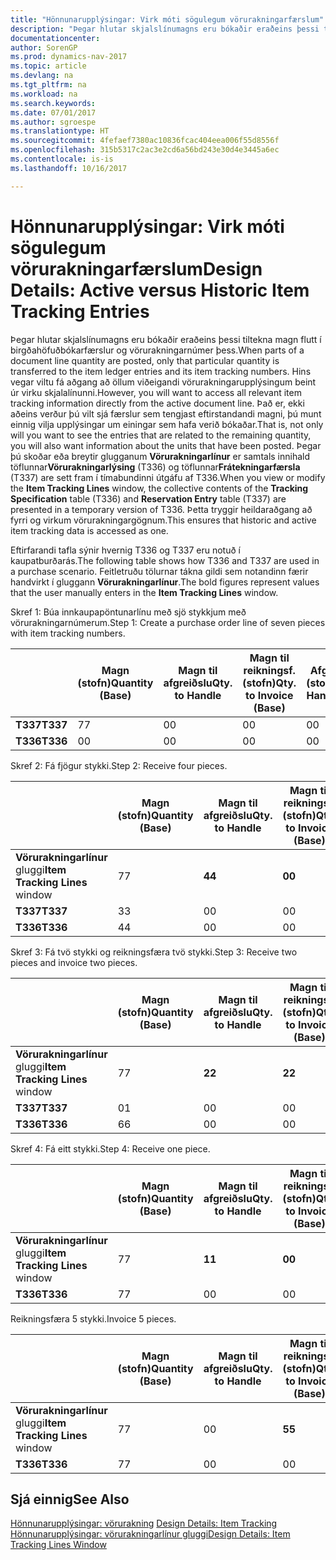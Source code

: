 ```yaml
---
title: "Hönnunarupplýsingar: Virk móti sögulegum vörurakningarfærslum"
description: "Þegar hlutar skjalslínumagns eru bókaðir eraðeins þessi tiltekna magn flutt í birgðahöfuðbókarfærslur og vörurakningarnúmer þess. Hins vegar viltu fá aðgang að öllum viðeigandi vörurakningarupplýsingum beint úr virku skjalalínunni. Það er, ekki aðeins verður þú vilt sjá færslur sem tengjast eftirstandandi magni, þú munt einnig vilja upplýsingar um einingar sem hafa verið bókaðar. Þegar þú skoðar eða breytir glugganum **Vörurakningarlínur** er samtals innihald töflunnar **Vörurakningarlýsing** (T336) og töflunnar **Frátekningarfærsla** (T337) eru sett fram í tímabundinni útgáfu af T336. Þetta tryggir heildaraðgang að fyrri og virkum vörurakningargögnum."
documentationcenter: 
author: SorenGP
ms.prod: dynamics-nav-2017
ms.topic: article
ms.devlang: na
ms.tgt_pltfrm: na
ms.workload: na
ms.search.keywords: 
ms.date: 07/01/2017
ms.author: sgroespe
ms.translationtype: HT
ms.sourcegitcommit: 4fefaef7380ac10836fcac404eea006f55d8556f
ms.openlocfilehash: 315b5317c2ac3e2cd6a56bd243e30d4e3445a6ec
ms.contentlocale: is-is
ms.lasthandoff: 10/16/2017

---
```

# <a name="design-details-active-versus-historic-item-tracking-entries"></a><span data-ttu-id="e4219-107">Hönnunarupplýsingar: Virk móti sögulegum vörurakningarfærslum</span><span class="sxs-lookup"><span data-stu-id="e4219-107">Design Details: Active versus Historic Item Tracking Entries</span></span>
<span data-ttu-id="e4219-108">Þegar hlutar skjalslínumagns eru bókaðir eraðeins þessi tiltekna magn flutt í birgðahöfuðbókarfærslur og vörurakningarnúmer þess.</span><span class="sxs-lookup"><span data-stu-id="e4219-108">When parts of a document line quantity are posted, only that particular quantity is transferred to the item ledger entries and its item tracking numbers.</span></span> <span data-ttu-id="e4219-109">Hins vegar viltu fá aðgang að öllum viðeigandi vörurakningarupplýsingum beint úr virku skjalalínunni.</span><span class="sxs-lookup"><span data-stu-id="e4219-109">However, you will want to access all relevant item tracking information directly from the active document line.</span></span> <span data-ttu-id="e4219-110">Það er, ekki aðeins verður þú vilt sjá færslur sem tengjast eftirstandandi magni, þú munt einnig vilja upplýsingar um einingar sem hafa verið bókaðar.</span><span class="sxs-lookup"><span data-stu-id="e4219-110">That is, not only will you want to see the entries that are related to the remaining quantity, you will also want information about the units that have been posted.</span></span> <span data-ttu-id="e4219-111">Þegar þú skoðar eða breytir glugganum **Vörurakningarlínur** er samtals innihald töflunnar**Vörurakningarlýsing** (T336) og töflunnar**Frátekningarfærsla** (T337) are sett fram í tímabundinni útgáfu af T336.</span><span class="sxs-lookup"><span data-stu-id="e4219-111">When you view or modify the **Item Tracking Lines** window, the collective contents of the **Tracking Specification** table (T336) and **Reservation Entry** table (T337) are presented in a temporary version of T336.</span></span> <span data-ttu-id="e4219-112">Þetta tryggir heildaraðgang að fyrri og virkum vörurakningargögnum.</span><span class="sxs-lookup"><span data-stu-id="e4219-112">This ensures that historic and active item tracking data is accessed as one.</span></span>  

 <span data-ttu-id="e4219-113">Eftirfarandi tafla sýnir hvernig T336 og T337 eru notuð í kaupatburðarás.</span><span class="sxs-lookup"><span data-stu-id="e4219-113">The following table shows how T336 and T337 are used in a purchase scenario.</span></span> <span data-ttu-id="e4219-114">Feitletruðu tölurnar tákna gildi sem notandinn færir handvirkt í gluggann **Vörurakningarlínur**.</span><span class="sxs-lookup"><span data-stu-id="e4219-114">The bold figures represent values that the user manually enters in the **Item Tracking Lines** window.</span></span>  

 <span data-ttu-id="e4219-115">Skref 1: Búa innkaupapöntunarlínu með sjö stykkjum með  vörurakningarnúmerum.</span><span class="sxs-lookup"><span data-stu-id="e4219-115">Step 1: Create a purchase order line of seven pieces with item tracking numbers.</span></span>  

||<span data-ttu-id="e4219-116">**Magn (stofn)**</span><span class="sxs-lookup"><span data-stu-id="e4219-116">**Quantity (Base)**</span></span>|<span data-ttu-id="e4219-117">**Magn til afgreiðslu**</span><span class="sxs-lookup"><span data-stu-id="e4219-117">**Qty. to Handle**</span></span>|<span data-ttu-id="e4219-118">**Magn til reikningsf. (stofn)**</span><span class="sxs-lookup"><span data-stu-id="e4219-118">**Qty. to Invoice (Base)**</span></span>|<span data-ttu-id="e4219-119">**Afgreitt magn (stofn)**</span><span class="sxs-lookup"><span data-stu-id="e4219-119">**Quantity Handled (Base)**</span></span>|<span data-ttu-id="e4219-120">**Reikningsfært magn (stofn)**</span><span class="sxs-lookup"><span data-stu-id="e4219-120">**Quantity Invoiced (Base)**</span></span>|  
|-|----------------------------------------------|--------------------------------------------|------------------------------------------------------|-------------------------------------------------------|--------------------------------------------------------|  
|<span data-ttu-id="e4219-121">**T337**</span><span class="sxs-lookup"><span data-stu-id="e4219-121">**T337**</span></span>|<span data-ttu-id="e4219-122">7</span><span class="sxs-lookup"><span data-stu-id="e4219-122">7</span></span>|<span data-ttu-id="e4219-123">0</span><span class="sxs-lookup"><span data-stu-id="e4219-123">0</span></span>|<span data-ttu-id="e4219-124">0</span><span class="sxs-lookup"><span data-stu-id="e4219-124">0</span></span>|<span data-ttu-id="e4219-125">0</span><span class="sxs-lookup"><span data-stu-id="e4219-125">0</span></span>|<span data-ttu-id="e4219-126">0</span><span class="sxs-lookup"><span data-stu-id="e4219-126">0</span></span>|  
|<span data-ttu-id="e4219-127">**T336**</span><span class="sxs-lookup"><span data-stu-id="e4219-127">**T336**</span></span>|<span data-ttu-id="e4219-128">0</span><span class="sxs-lookup"><span data-stu-id="e4219-128">0</span></span>|<span data-ttu-id="e4219-129">0</span><span class="sxs-lookup"><span data-stu-id="e4219-129">0</span></span>|<span data-ttu-id="e4219-130">0</span><span class="sxs-lookup"><span data-stu-id="e4219-130">0</span></span>|<span data-ttu-id="e4219-131">0</span><span class="sxs-lookup"><span data-stu-id="e4219-131">0</span></span>|<span data-ttu-id="e4219-132">0</span><span class="sxs-lookup"><span data-stu-id="e4219-132">0</span></span>|  

 <span data-ttu-id="e4219-133">Skref 2: Fá fjögur stykki.</span><span class="sxs-lookup"><span data-stu-id="e4219-133">Step 2: Receive four pieces.</span></span>  

||<span data-ttu-id="e4219-134">**Magn (stofn)**</span><span class="sxs-lookup"><span data-stu-id="e4219-134">**Quantity (Base)**</span></span>|<span data-ttu-id="e4219-135">**Magn til afgreiðslu**</span><span class="sxs-lookup"><span data-stu-id="e4219-135">**Qty. to Handle**</span></span>|<span data-ttu-id="e4219-136">**Magn til reikningsf. (stofn)**</span><span class="sxs-lookup"><span data-stu-id="e4219-136">**Qty. to Invoice (Base)**</span></span>|<span data-ttu-id="e4219-137">**Afgreitt magn (stofn)**</span><span class="sxs-lookup"><span data-stu-id="e4219-137">**Quantity Handled (Base)**</span></span>|<span data-ttu-id="e4219-138">**Reikningsfært magn (stofn)**</span><span class="sxs-lookup"><span data-stu-id="e4219-138">**Quantity Invoiced (Base)**</span></span>|  
|-|----------------------------------------------|--------------------------------------------|------------------------------------------------------|-------------------------------------------------------|--------------------------------------------------------|  
|<span data-ttu-id="e4219-139">**Vörurakningarlínur** gluggi</span><span class="sxs-lookup"><span data-stu-id="e4219-139">**Item Tracking Lines** window</span></span>|<span data-ttu-id="e4219-140">7</span><span class="sxs-lookup"><span data-stu-id="e4219-140">7</span></span>|<span data-ttu-id="e4219-141">**4**</span><span class="sxs-lookup"><span data-stu-id="e4219-141">**4**</span></span>|<span data-ttu-id="e4219-142">**0**</span><span class="sxs-lookup"><span data-stu-id="e4219-142">**0**</span></span>|<span data-ttu-id="e4219-143">0</span><span class="sxs-lookup"><span data-stu-id="e4219-143">0</span></span>|<span data-ttu-id="e4219-144">0</span><span class="sxs-lookup"><span data-stu-id="e4219-144">0</span></span>|  
|<span data-ttu-id="e4219-145">**T337**</span><span class="sxs-lookup"><span data-stu-id="e4219-145">**T337**</span></span>|<span data-ttu-id="e4219-146">3</span><span class="sxs-lookup"><span data-stu-id="e4219-146">3</span></span>|<span data-ttu-id="e4219-147">0</span><span class="sxs-lookup"><span data-stu-id="e4219-147">0</span></span>|<span data-ttu-id="e4219-148">0</span><span class="sxs-lookup"><span data-stu-id="e4219-148">0</span></span>|<span data-ttu-id="e4219-149">0</span><span class="sxs-lookup"><span data-stu-id="e4219-149">0</span></span>|<span data-ttu-id="e4219-150">0</span><span class="sxs-lookup"><span data-stu-id="e4219-150">0</span></span>|  
|<span data-ttu-id="e4219-151">**T336**</span><span class="sxs-lookup"><span data-stu-id="e4219-151">**T336**</span></span>|<span data-ttu-id="e4219-152">4</span><span class="sxs-lookup"><span data-stu-id="e4219-152">4</span></span>|<span data-ttu-id="e4219-153">0</span><span class="sxs-lookup"><span data-stu-id="e4219-153">0</span></span>|<span data-ttu-id="e4219-154">0</span><span class="sxs-lookup"><span data-stu-id="e4219-154">0</span></span>|<span data-ttu-id="e4219-155">4</span><span class="sxs-lookup"><span data-stu-id="e4219-155">4</span></span>|<span data-ttu-id="e4219-156">0</span><span class="sxs-lookup"><span data-stu-id="e4219-156">0</span></span>|  

 <span data-ttu-id="e4219-157">Skref 3: Fá tvö stykki og reikningsfæra tvö stykki.</span><span class="sxs-lookup"><span data-stu-id="e4219-157">Step 3: Receive two pieces and invoice two pieces.</span></span>  

||<span data-ttu-id="e4219-158">**Magn (stofn)**</span><span class="sxs-lookup"><span data-stu-id="e4219-158">**Quantity (Base)**</span></span>|<span data-ttu-id="e4219-159">**Magn til afgreiðslu**</span><span class="sxs-lookup"><span data-stu-id="e4219-159">**Qty. to Handle**</span></span>|<span data-ttu-id="e4219-160">**Magn til reikningsf. (stofn)**</span><span class="sxs-lookup"><span data-stu-id="e4219-160">**Qty. to Invoice (Base)**</span></span>|<span data-ttu-id="e4219-161">**Afgreitt magn (stofn)**</span><span class="sxs-lookup"><span data-stu-id="e4219-161">**Quantity Handled (Base)**</span></span>|<span data-ttu-id="e4219-162">**Reikningsfært magn (stofn)**</span><span class="sxs-lookup"><span data-stu-id="e4219-162">**Quantity Invoiced (Base)**</span></span>|  
|-|----------------------------------------------|--------------------------------------------|------------------------------------------------------|-------------------------------------------------------|--------------------------------------------------------|  
|<span data-ttu-id="e4219-163">**Vörurakningarlínur** gluggi</span><span class="sxs-lookup"><span data-stu-id="e4219-163">**Item Tracking Lines** window</span></span>|<span data-ttu-id="e4219-164">7</span><span class="sxs-lookup"><span data-stu-id="e4219-164">7</span></span>|<span data-ttu-id="e4219-165">**2**</span><span class="sxs-lookup"><span data-stu-id="e4219-165">**2**</span></span>|<span data-ttu-id="e4219-166">**2**</span><span class="sxs-lookup"><span data-stu-id="e4219-166">**2**</span></span>|<span data-ttu-id="e4219-167">4</span><span class="sxs-lookup"><span data-stu-id="e4219-167">4</span></span>|<span data-ttu-id="e4219-168">0</span><span class="sxs-lookup"><span data-stu-id="e4219-168">0</span></span>|  
|<span data-ttu-id="e4219-169">**T337**</span><span class="sxs-lookup"><span data-stu-id="e4219-169">**T337**</span></span>|<span data-ttu-id="e4219-170">0</span><span class="sxs-lookup"><span data-stu-id="e4219-170">1</span></span>|<span data-ttu-id="e4219-171">0</span><span class="sxs-lookup"><span data-stu-id="e4219-171">0</span></span>|<span data-ttu-id="e4219-172">0</span><span class="sxs-lookup"><span data-stu-id="e4219-172">0</span></span>|<span data-ttu-id="e4219-173">0</span><span class="sxs-lookup"><span data-stu-id="e4219-173">0</span></span>|<span data-ttu-id="e4219-174">0</span><span class="sxs-lookup"><span data-stu-id="e4219-174">0</span></span>|  
|<span data-ttu-id="e4219-175">**T336**</span><span class="sxs-lookup"><span data-stu-id="e4219-175">**T336**</span></span>|<span data-ttu-id="e4219-176">6</span><span class="sxs-lookup"><span data-stu-id="e4219-176">6</span></span>|<span data-ttu-id="e4219-177">0</span><span class="sxs-lookup"><span data-stu-id="e4219-177">0</span></span>|<span data-ttu-id="e4219-178">0</span><span class="sxs-lookup"><span data-stu-id="e4219-178">0</span></span>|<span data-ttu-id="e4219-179">6</span><span class="sxs-lookup"><span data-stu-id="e4219-179">6</span></span>|<span data-ttu-id="e4219-180">2</span><span class="sxs-lookup"><span data-stu-id="e4219-180">2</span></span>|  

 <span data-ttu-id="e4219-181">Skref 4: Fá eitt stykki.</span><span class="sxs-lookup"><span data-stu-id="e4219-181">Step 4: Receive one piece.</span></span>  

||<span data-ttu-id="e4219-182">**Magn (stofn)**</span><span class="sxs-lookup"><span data-stu-id="e4219-182">**Quantity (Base)**</span></span>|<span data-ttu-id="e4219-183">**Magn til afgreiðslu**</span><span class="sxs-lookup"><span data-stu-id="e4219-183">**Qty. to Handle**</span></span>|<span data-ttu-id="e4219-184">**Magn til reikningsf. (stofn)**</span><span class="sxs-lookup"><span data-stu-id="e4219-184">**Qty. to Invoice (Base)**</span></span>|<span data-ttu-id="e4219-185">**Afgreitt magn (stofn)**</span><span class="sxs-lookup"><span data-stu-id="e4219-185">**Quantity Handled (Base)**</span></span>|<span data-ttu-id="e4219-186">**Reikningsfært magn (stofn)**</span><span class="sxs-lookup"><span data-stu-id="e4219-186">**Quantity Invoiced (Base)**</span></span>|  
|-|----------------------------------------------|--------------------------------------------|------------------------------------------------------|-------------------------------------------------------|--------------------------------------------------------|  
|<span data-ttu-id="e4219-187">**Vörurakningarlínur** gluggi</span><span class="sxs-lookup"><span data-stu-id="e4219-187">**Item Tracking Lines** window</span></span>|<span data-ttu-id="e4219-188">7</span><span class="sxs-lookup"><span data-stu-id="e4219-188">7</span></span>|<span data-ttu-id="e4219-189">**1**</span><span class="sxs-lookup"><span data-stu-id="e4219-189">**1**</span></span>|<span data-ttu-id="e4219-190">**0**</span><span class="sxs-lookup"><span data-stu-id="e4219-190">**0**</span></span>|<span data-ttu-id="e4219-191">6</span><span class="sxs-lookup"><span data-stu-id="e4219-191">6</span></span>|<span data-ttu-id="e4219-192">2</span><span class="sxs-lookup"><span data-stu-id="e4219-192">2</span></span>|  
|<span data-ttu-id="e4219-193">**T336**</span><span class="sxs-lookup"><span data-stu-id="e4219-193">**T336**</span></span>|<span data-ttu-id="e4219-194">7</span><span class="sxs-lookup"><span data-stu-id="e4219-194">7</span></span>|<span data-ttu-id="e4219-195">0</span><span class="sxs-lookup"><span data-stu-id="e4219-195">0</span></span>|<span data-ttu-id="e4219-196">0</span><span class="sxs-lookup"><span data-stu-id="e4219-196">0</span></span>|<span data-ttu-id="e4219-197">7</span><span class="sxs-lookup"><span data-stu-id="e4219-197">7</span></span>|<span data-ttu-id="e4219-198">2</span><span class="sxs-lookup"><span data-stu-id="e4219-198">2</span></span>|  

 <span data-ttu-id="e4219-199">Reikningsfæra 5 stykki.</span><span class="sxs-lookup"><span data-stu-id="e4219-199">Invoice 5 pieces.</span></span>  

||<span data-ttu-id="e4219-200">**Magn (stofn)**</span><span class="sxs-lookup"><span data-stu-id="e4219-200">**Quantity (Base)**</span></span>|<span data-ttu-id="e4219-201">**Magn til afgreiðslu**</span><span class="sxs-lookup"><span data-stu-id="e4219-201">**Qty. to Handle**</span></span>|<span data-ttu-id="e4219-202">**Magn til reikningsf. (stofn)**</span><span class="sxs-lookup"><span data-stu-id="e4219-202">**Qty. to Invoice (Base)**</span></span>|<span data-ttu-id="e4219-203">**Afgreitt magn (stofn)**</span><span class="sxs-lookup"><span data-stu-id="e4219-203">**Quantity Handled (Base)**</span></span>|<span data-ttu-id="e4219-204">**Reikningsfært magn (stofn)**</span><span class="sxs-lookup"><span data-stu-id="e4219-204">**Quantity Invoiced (Base)**</span></span>|  
|-|----------------------------------------------|--------------------------------------------|------------------------------------------------------|-------------------------------------------------------|--------------------------------------------------------|  
|<span data-ttu-id="e4219-205">**Vörurakningarlínur** gluggi</span><span class="sxs-lookup"><span data-stu-id="e4219-205">**Item Tracking Lines** window</span></span>|<span data-ttu-id="e4219-206">7</span><span class="sxs-lookup"><span data-stu-id="e4219-206">7</span></span>|<span data-ttu-id="e4219-207">0</span><span class="sxs-lookup"><span data-stu-id="e4219-207">0</span></span>|<span data-ttu-id="e4219-208">**5**</span><span class="sxs-lookup"><span data-stu-id="e4219-208">**5**</span></span>|<span data-ttu-id="e4219-209">7</span><span class="sxs-lookup"><span data-stu-id="e4219-209">7</span></span>|<span data-ttu-id="e4219-210">2</span><span class="sxs-lookup"><span data-stu-id="e4219-210">2</span></span>|  
|<span data-ttu-id="e4219-211">**T336**</span><span class="sxs-lookup"><span data-stu-id="e4219-211">**T336**</span></span>|<span data-ttu-id="e4219-212">7</span><span class="sxs-lookup"><span data-stu-id="e4219-212">7</span></span>|<span data-ttu-id="e4219-213">0</span><span class="sxs-lookup"><span data-stu-id="e4219-213">0</span></span>|<span data-ttu-id="e4219-214">0</span><span class="sxs-lookup"><span data-stu-id="e4219-214">0</span></span>|<span data-ttu-id="e4219-215">7</span><span class="sxs-lookup"><span data-stu-id="e4219-215">7</span></span>|<span data-ttu-id="e4219-216">7</span><span class="sxs-lookup"><span data-stu-id="e4219-216">7</span></span>|  

## <a name="see-also"></a><span data-ttu-id="e4219-217">Sjá einnig</span><span class="sxs-lookup"><span data-stu-id="e4219-217">See Also</span></span>  
 <span data-ttu-id="e4219-218">[Hönnunarupplýsingar: vörurakning](design-details-item-tracking.md) </span><span class="sxs-lookup"><span data-stu-id="e4219-218">[Design Details: Item Tracking](design-details-item-tracking.md) </span></span>  
 [<span data-ttu-id="e4219-219">Hönnunarupplýsingar: vörurakningarlínur gluggi</span><span class="sxs-lookup"><span data-stu-id="e4219-219">Design Details: Item Tracking Lines Window</span></span>](design-details-item-tracking-lines-window.md)

